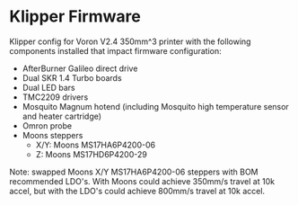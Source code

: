 # Klipper Firmware

Klipper config for Voron V2.4 350mm^3 printer with the following components installed that impact firmware configuration:
- AfterBurner Galileo direct drive
- Dual SKR 1.4 Turbo boards
- Dual LED bars
- TMC2209 drivers
- Mosquito Magnum hotend (including Mosquito high temperature sensor and heater cartridge)
- Omron probe
- Moons steppers
    - X/Y: Moons MS17HA6P4200-06
    - Z:   Moons MS17HD6P4200-29


Note: swapped Moons X/Y MS17HA6P4200-06 steppers with BOM recommended LDO's. With Moons could achieve 350mm/s travel at 10k accel, but with the LDO's could achieve 800mm/s travel at 10k accel.
